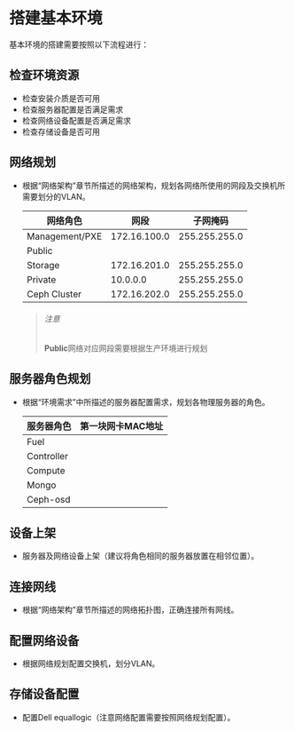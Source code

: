 # 搭建基本环境

基本环境的搭建需要按照以下流程进行：

## 检查环境资源

* 检查安装介质是否可用
* 检查服务器配置是否满足需求
* 检查网络设备配置是否满足需求
* 检查存储设备是否可用

## 网络规划

* 根据“网络架构”章节所描述的网络架构，规划各网络所使用的网段及交换机所需要划分的VLAN。

  |网络角色|网段|子网掩码|
  |----|----|----|
  |Management/PXE|172.16.100.0|255.255.255.0|
  |Public|||
  |Storage|172.16.201.0|255.255.255.0|
  |Private|10.0.0.0|255.255.255.0|
  |Ceph Cluster|172.16.202.0|255.255.255.0|
  
  > ###### 注意
  > **Public**网络对应网段需要根据生产环境进行规划

## 服务器角色规划

* 根据“环境需求”中所描述的服务器配置需求，规划各物理服务器的角色。

  |服务器角色|第一块网卡MAC地址|
  |----|----|
  |Fuel||
  |Controller||
  |Compute||
  |Mongo||
  |Ceph-osd||

## 设备上架

* 服务器及网络设备上架（建议将角色相同的服务器放置在相邻位置）。

## 连接网线

* 根据“网络架构”章节所描述的网络拓扑图，正确连接所有网线。

## 配置网络设备

* 根据网络规划配置交换机，划分VLAN。

## 存储设备配置

* 配置Dell equallogic（注意网络配置需要按照网络规划配置）。

